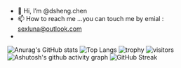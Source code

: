 - 👋 Hi, I’m @dsheng.chen
- 📫 How to reach me ...you can touch me by emial : sexluna@outlook.com
-


![Anurag's GitHub stats](https://github-readme-stats.vercel.app/api?username=anuraghazra)
![Top Langs](https://github-readme-stats.vercel.app/api/top-langs/?username=anuraghazra)
![trophy](https://github-profile-trophy.vercel.app/?username=ryo-ma)
![visitors](https://visitor-badge.glitch.me/badge?sexjun=page.id&left_color=green&right_color=red)
![Ashutosh's github activity graph](https://github-readme-activity-graph.vercel.app/graph?username=Ashutosh00710)
![GitHub Streak](https://streak-stats.demolab.com/?user=DenverCoder1)


<!---
sexjun/sexjun is a ✨ special ✨ repository because its `README.md` (this file) appears on your GitHub profile.
You can click the Preview link to take a look at your changes.
--->
